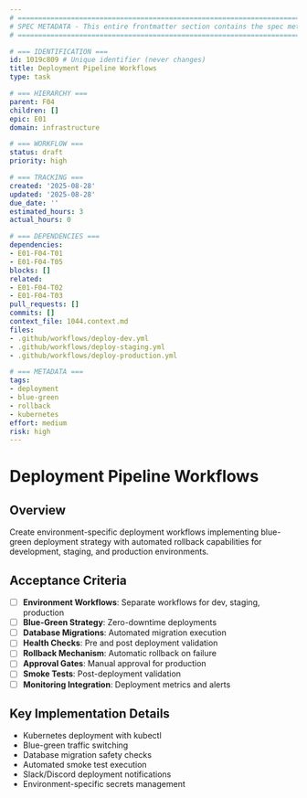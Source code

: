 ```yaml
---
# ============================================================================
# SPEC METADATA - This entire frontmatter section contains the spec metadata
# ============================================================================

# === IDENTIFICATION ===
id: 1019c809 # Unique identifier (never changes)
title: Deployment Pipeline Workflows
type: task

# === HIERARCHY ===
parent: F04
children: []
epic: E01
domain: infrastructure

# === WORKFLOW ===
status: draft
priority: high

# === TRACKING ===
created: '2025-08-28'
updated: '2025-08-28'
due_date: ''
estimated_hours: 3
actual_hours: 0

# === DEPENDENCIES ===
dependencies:
- E01-F04-T01
- E01-F04-T05
blocks: []
related:
- E01-F04-T02
- E01-F04-T03
pull_requests: []
commits: []
context_file: 1044.context.md
files:
- .github/workflows/deploy-dev.yml
- .github/workflows/deploy-staging.yml
- .github/workflows/deploy-production.yml

# === METADATA ===
tags:
- deployment
- blue-green
- rollback
- kubernetes
effort: medium
risk: high
---
```



# Deployment Pipeline Workflows

## Overview

Create environment-specific deployment workflows implementing blue-green deployment strategy with automated rollback capabilities for development, staging, and production environments.

## Acceptance Criteria

- [ ] **Environment Workflows**: Separate workflows for dev, staging, production
- [ ] **Blue-Green Strategy**: Zero-downtime deployments
- [ ] **Database Migrations**: Automated migration execution
- [ ] **Health Checks**: Pre and post deployment validation
- [ ] **Rollback Mechanism**: Automatic rollback on failure
- [ ] **Approval Gates**: Manual approval for production
- [ ] **Smoke Tests**: Post-deployment validation
- [ ] **Monitoring Integration**: Deployment metrics and alerts

## Key Implementation Details

- Kubernetes deployment with kubectl
- Blue-green traffic switching
- Database migration safety checks
- Automated smoke test execution
- Slack/Discord deployment notifications
- Environment-specific secrets management
